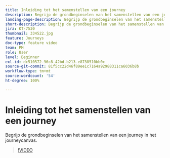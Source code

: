 ```yaml
---
title: Inleiding tot het samenstellen van een journey
description: Begrijp de grondbeginselen van het samenstellen van een journey in het journeycanvas.
landing-page-description: Begrijp de grondbeginselen van het samenstellen van een journey in het journeycanvas.
short-description: Begrijp de grondbeginselen van het samenstellen van een journey in het journeycanvas.
jira: KT-7530
thumbnail: 334522.jpg
feature: Journeys
doc-type: feature video
team: PM
role: User
level: Beginner
exl-id: dc510572-96c8-42bd-b213-e8738510bb0c
source-git-commit: 81f5cc22d46f89ee1c7164a92988311ca6036b8b
workflow-type: tm+mt
source-wordcount: '54'
ht-degree: 100%

---
```


# Inleiding tot het samenstellen van een journey

Begrijp de grondbeginselen van het samenstellen van een journey in het journeycanvas.

>[!VIDEO](https://video.tv.adobe.com/v/334522?quality=12&learn=on)
